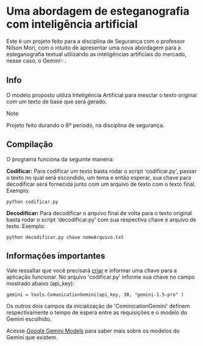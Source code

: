 # Uma abordagem de esteganografia com inteligência artificial

Este é um projeto feito para a disciplina de Segurança com o professor Nilson Mori, com o intuito de apresentar uma nova abordagem
para a esteganografia textual utilizando as inteligências artificiais do mercado, nesse caso, o Gemini✨.

## Info

O modelo proposto utiliza Inteligência
Artificial para mesclar o texto original com um
texto de base que será gerado.

> [!NOTE]
> Projeto feito durando o 6º período, na disciplina de segurança.

## Compilação

O programa funciona da seguinte maneira:

**Codificar:** Para codificar um texto basta rodar o script 'codificar.py', passar o texto no qual será escondido, um tema e então esperar, sua chave para decodificar será fornecida junto com um arquivo de texto com o texto final. Exemplo:
```
python codificar.py
```

**Decodificar:** Para decodificar o arquivo final de volta para o texto original basta rodar o script 'decodificar.py' com sua respectiva chave e arquivo de texto.
Exemplo:
```
python decodificar.py chave nomeArquivo.txt
```

## Informações importantes

Vale ressaltar que você precisará [criar](https://ai.google.dev/gemini-api/docs/api-key?hl=pt-br) e informar uma chave para a aplicação funcionar. No arquivo 'codificar.py'
informe sua chave no campo mostrado abaixo (api_key):

```
gemini = tools.ComunicationGemini(api_key, 30, "gemini-1.5-pro" )
```

Os outros dois campos da inicialização de 'CominicationGemini' definem respectivamente o tempo de espera entre 
as requisições e o modelo do Gemini escolhido.

Acesse [Google Gemini Models](https://ai.google.dev/gemini-api/docs/models/gemini?hl=pt-br) para saber mais sobre os modelos do Gemini que existem.
